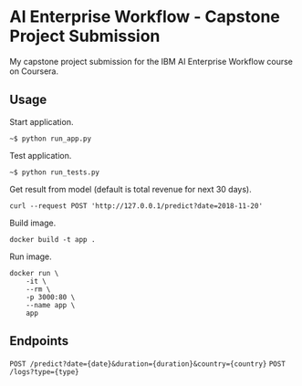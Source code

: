 # AI Enterprise Workflow - Capstone Project Submission

My capstone project submission for the IBM AI Enterprise Workflow course on Coursera.

## Usage

Start application.
``` {.bash}
~$ python run_app.py
```
Test application.
``` {.bash}
~$ python run_tests.py
```
Get result from model (default is total revenue for next 30 days).
``` {.bash}
curl --request POST 'http://127.0.0.1/predict?date=2018-11-20'
```
Build image.
``` {.bash}
docker build -t app .
```
Run image.
``` {.bash}
docker run \
    -it \
    --rm \
    -p 3000:80 \
    --name app \
    app
```

## Endpoints

`POST /predict?date={date}&duration={duration}&country={country}`
`POST /logs?type={type}`

